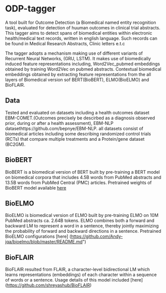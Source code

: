 # ODP-tagger
A tool built for Outcome Detection (a Biomedical named entity recognition task), evaluated for detection of huuman outcomes in clinical trial abstracts. This tagger aims to detect spans of biomedical entities within electronic health/medical text records, written in english language. Such records can be found in Medical Research Abstracts, Clinic letters e.t.c

The tagger adopts a mechanism making use of different variants of Recurrent Neural Networks, (GRU, LSTM). It makes use of biomedically induced feature representations including, 
Word2Vec_pubmed embeddings obtained by training Word2Vec on pubmed abstracts.
Contextual biomedical embeddings obtained by extracting feature representations from the all layers of Biomedical version sof BERT(BioBERT), ELMO(BioELMO) and BioFLAIR. 

## Data
Tested and evaluated on datasets including a health outcomes dataset EBM-COMET.(Outcomes precisely be descirbed as a diagnosis observed prior, during or after a health assessment), EBM-NLP datasethttps://github.com/bepnye/EBM-NLP. all datasets consist of biomedical articles including some describing randomized control trials (RCTs) that compare multiple treatments and a Protein/gene dataset (BC2GM). 


## BioBERT
BioBERT is a biomedical version of BERT built by pre-training a BERT model on biomedical corpora that includes 4.5B words from PubMed abstracts and 13.5B words from PubMed Central (PMC) articles. Pretrained weights of BioBERT model available [here](https://github.com/naver/biobert-pretrained)

## BioELMO
BioELMO is biomedical version of ELMO built by pre-training ELMO on 10M PubMed abstracts ca. 2.64B tokens. ELMO combines both a forward and backward LM to represent a word in a sentence, thereby jointly maximizing the probability of forward and backward directions in a sentence. Pretrained BioELMO configurations [here] (https://github.com/Andy-jqa/bioelmo/blob/master/README.md")
  
## BioFLAIR
BioFLAIR resulted from FLAIR, a character-level bidirectional LM which learns representations (embeddings) of each character within a sequence of words or a sentence. Usage details of this model included [here] (https://github.com/shreyashub/BioFLAIR)
